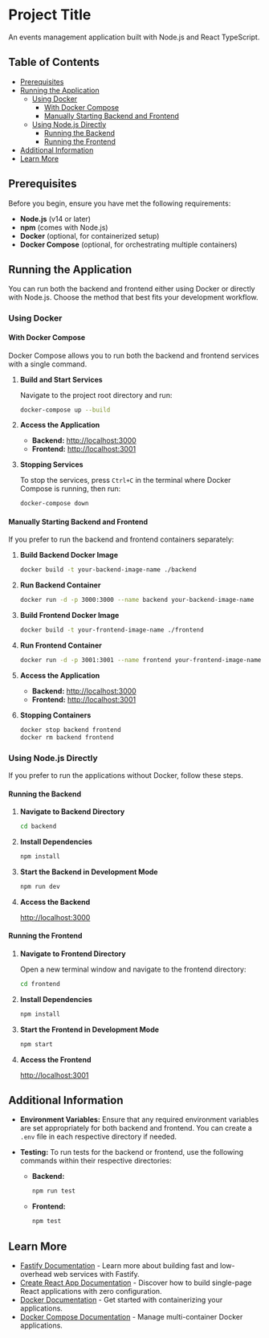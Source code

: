 # Project Title

An events management application built with Node.js and React TypeScript.

## Table of Contents

- [Prerequisites](#prerequisites)
- [Running the Application](#running-the-application)
  - [Using Docker](#using-docker)
    - [With Docker Compose](#with-docker-compose)
    - [Manually Starting Backend and Frontend](#manually-starting-backend-and-frontend)
  - [Using Node.js Directly](#using-nodejs-directly)
    - [Running the Backend](#running-the-backend)
    - [Running the Frontend](#running-the-frontend)
- [Additional Information](#additional-information)
- [Learn More](#learn-more)

## Prerequisites

Before you begin, ensure you have met the following requirements:

- **Node.js** (v14 or later)
- **npm** (comes with Node.js)
- **Docker** (optional, for containerized setup)
- **Docker Compose** (optional, for orchestrating multiple containers)

## Running the Application

You can run both the backend and frontend either using Docker or directly with Node.js. Choose the method that best fits your development workflow.

### Using Docker

#### With Docker Compose

Docker Compose allows you to run both the backend and frontend services with a single command.

1. **Build and Start Services**

   Navigate to the project root directory and run:

   ```bash
   docker-compose up --build
   ```

2. **Access the Application**

   - **Backend:** [http://localhost:3000](http://localhost:3000)
   - **Frontend:** [http://localhost:3001](http://localhost:3001)

3. **Stopping Services**

   To stop the services, press `Ctrl+C` in the terminal where Docker Compose is running, then run:

   ```bash
   docker-compose down
   ```

#### Manually Starting Backend and Frontend

If you prefer to run the backend and frontend containers separately:

1. **Build Backend Docker Image**

   ```bash
   docker build -t your-backend-image-name ./backend
   ```

2. **Run Backend Container**

   ```bash
   docker run -d -p 3000:3000 --name backend your-backend-image-name
   ```

3. **Build Frontend Docker Image**

   ```bash
   docker build -t your-frontend-image-name ./frontend
   ```

4. **Run Frontend Container**

   ```bash
   docker run -d -p 3001:3001 --name frontend your-frontend-image-name
   ```

5. **Access the Application**

   - **Backend:** [http://localhost:3000](http://localhost:3000)
   - **Frontend:** [http://localhost:3001](http://localhost:3001)

6. **Stopping Containers**

   ```bash
   docker stop backend frontend
   docker rm backend frontend
   ```

### Using Node.js Directly

If you prefer to run the applications without Docker, follow these steps.

#### Running the Backend

1. **Navigate to Backend Directory**

   ```bash
   cd backend
   ```

2. **Install Dependencies**

   ```bash
   npm install
   ```

3. **Start the Backend in Development Mode**

   ```bash
   npm run dev
   ```

4. **Access the Backend**

   [http://localhost:3000](http://localhost:3000)

#### Running the Frontend

1. **Navigate to Frontend Directory**

   Open a new terminal window and navigate to the frontend directory:

   ```bash
   cd frontend
   ```

2. **Install Dependencies**

   ```bash
   npm install
   ```

3. **Start the Frontend in Development Mode**

   ```bash
   npm start
   ```

4. **Access the Frontend**

   [http://localhost:3001](http://localhost:3001)

## Additional Information

- **Environment Variables:** Ensure that any required environment variables are set appropriately for both backend and frontend. You can create a `.env` file in each respective directory if needed.

- **Testing:** To run tests for the backend or frontend, use the following commands within their respective directories:

  - **Backend:**

    ```bash
    npm run test
    ```

  - **Frontend:**

    ```bash
    npm test
    ```

## Learn More

- [Fastify Documentation](https://fastify.dev/docs/latest/) - Learn more about building fast and low-overhead web services with Fastify.
- [Create React App Documentation](https://facebook.github.io/create-react-app/docs/getting-started) - Discover how to build single-page React applications with zero configuration.
- [Docker Documentation](https://docs.docker.com/) - Get started with containerizing your applications.
- [Docker Compose Documentation](https://docs.docker.com/compose/) - Manage multi-container Docker applications.
